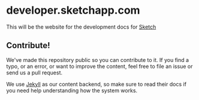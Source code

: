 # developer.sketchapp.com

This will be the website for the development docs for [Sketch](http://sketchapp.com)

## Contribute!

We've made this repository public so you can contribute to it. If you find a typo, or an error, or want to improve the content, feel free to file an issue or send us a pull request.

We use [Jekyll](http://jekyllrb.com) as our content backend, so make sure to read their docs if you need help understanding how the system works.
